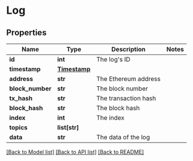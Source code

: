 # Log

## Properties
Name | Type | Description | Notes
------------ | ------------- | ------------- | -------------
**id** | **int** | The log&#39;s ID | 
**timestamp** | [**Timestamp**](Timestamp.md) |  | 
**address** | **str** | The Ethereum address | 
**block_number** | **str** | The block number | 
**tx_hash** | **str** | The transaction hash | 
**block_hash** | **str** | The block hash | 
**index** | **int** | The index | 
**topics** | **list[str]** |  | 
**data** | **str** | The data of the log | 

[[Back to Model list]](../README.md#documentation-for-models) [[Back to API list]](../README.md#documentation-for-api-endpoints) [[Back to README]](../README.md)


